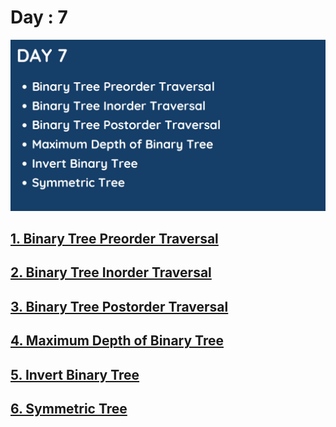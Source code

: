 # Day : 7
![Day 7](../images/day7.png)

## [1. Binary Tree Preorder Traversal](144.%20Binary%20Tree%20Preorder%20Traversal.md)

## [2. Binary Tree Inorder Traversal](94.%20Binary%20Tree%20Inorder%20Traversal.md)

## [3. Binary Tree Postorder Traversal](145.%20Binary%20Tree%20Postorder%20Traversal.md)

## [4. Maximum Depth of Binary Tree](104.%20Maximum%20Depth%20of%20Binary%20Tree.md)

## [5. Invert Binary Tree](https://leetcode.com/problems/invert-binary-tree/)

## [6. Symmetric Tree](101.%20Symmetric%20Tree.md)